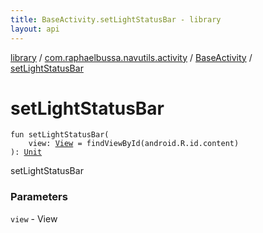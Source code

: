 ```yaml
---
title: BaseActivity.setLightStatusBar - library
layout: api
---
```


<div class='api-docs-breadcrumbs'><a href="../../index.html">library</a> / <a href="../index.html">com.raphaelbussa.navutils.activity</a> / <a href="index.html">BaseActivity</a> / <a href="./set-light-status-bar.html">setLightStatusBar</a></div>

# setLightStatusBar

<div class="signature"><code><span class="keyword">fun </span><span class="identifier">setLightStatusBar</span><span class="symbol">(</span><br/>&nbsp;&nbsp;&nbsp;&nbsp;<span class="parameterName" id="com.raphaelbussa.navutils.activity.BaseActivity$setLightStatusBar(android.view.View)/view">view</span><span class="symbol">:</span>&nbsp;<a href="https://developer.android.com/reference/android/view/View.html"><span class="identifier">View</span></a>&nbsp;<span class="symbol">=</span>&nbsp;findViewById(android.R.id.content)<br/><span class="symbol">)</span><span class="symbol">: </span><a href="https://kotlinlang.org/api/latest/jvm/stdlib/kotlin/-unit/index.html"><span class="identifier">Unit</span></a></code></div>

setLightStatusBar

### Parameters

<code>view</code> - View